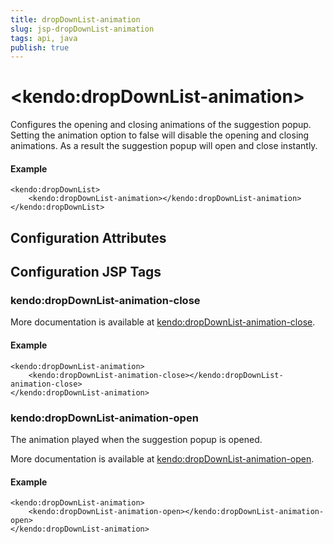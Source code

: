 ```yaml
---
title: dropDownList-animation
slug: jsp-dropDownList-animation
tags: api, java
publish: true
---
```


# \<kendo:dropDownList-animation\>

Configures the opening and closing animations of the suggestion popup. Setting the animation option to false will disable the opening and closing animations. As a result the suggestion popup will open and close instantly.

#### Example
    <kendo:dropDownList>
        <kendo:dropDownList-animation></kendo:dropDownList-animation>
    </kendo:dropDownList>

## Configuration Attributes


##  Configuration JSP Tags

### kendo:dropDownList-animation-close



More documentation is available at [kendo:dropDownList-animation-close](dropdownlist/animation-close).

#### Example

    <kendo:dropDownList-animation>
        <kendo:dropDownList-animation-close></kendo:dropDownList-animation-close>
    </kendo:dropDownList-animation>

### kendo:dropDownList-animation-open

The animation played when the suggestion popup is opened.

More documentation is available at [kendo:dropDownList-animation-open](dropdownlist/animation-open).

#### Example

    <kendo:dropDownList-animation>
        <kendo:dropDownList-animation-open></kendo:dropDownList-animation-open>
    </kendo:dropDownList-animation>

 
